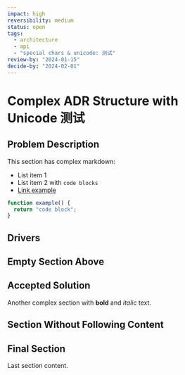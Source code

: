 ```yaml
---
impact: high
reversibility: medium
status: open
tags:
  - architecture
  - api
  - "special chars & unicode: 测试"
review-by: "2024-01-15"
decide-by: "2024-02-01"
---
```

# Complex ADR Structure with Unicode 测试

## Problem Description
This section has complex markdown:
- List item 1
- List item 2 with `code blocks`
- [Link example](https://example.com)

```javascript
function example() {
  return "code block";
}
```

## Drivers

## Empty Section Above

## Accepted Solution
Another complex section with **bold** and *italic* text.

## Section Without Following Content

## Final Section
Last section content.